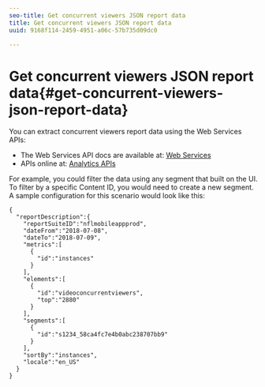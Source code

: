 ```yaml
---
seo-title: Get concurrent viewers JSON report data
title: Get concurrent viewers JSON report data
uuid: 9168f114-2459-4951-a06c-57b735d09dc0

---
```


# Get concurrent viewers JSON report data{#get-concurrent-viewers-json-report-data}

You can extract concurrent viewers report data using the Web Services APIs:
* The Web Services API docs are available at: [Web Services](https://www.adobe.io/apis/experiencecloud/analytics/docs.html) 
* APIs online at: [Analytics APIs](https://adobedocs.github.io/analytics-1.4-apis/swagger-docs.html#/Report/Report.Get)

For example, you could filter the data using any segment that built on the UI. 
To filter by a specific Content ID, you would need to create a new segment.  
A sample configuration for this scenario would look like this:

```
{
  "reportDescription":{
    "reportSuiteID":"nflmobileappprod",
    "dateFrom":"2018-07-08",
    "dateTo":"2018-07-09",
    "metrics":[
      {
        "id":"instances"
      }
    ],
    "elements":[
      {
        "id":"videoconcurrentviewers",
        "top":"2880"
      }
    ],
    "segments":[
      {
        "id":"s1234_58ca4fc7e4b0abc238707bb9"                                         
      }
    ],
    "sortBy":"instances",
    "locale":"en_US"
  }
}
```

<!--
You can extract the concurrent viewers report data using the Experience Cloud API Explorer as follows. 

1. Navigate to: [https://marketing.adobe.com/developer/api-explorer.](https://marketing.adobe.com/developer/api-explorer)
1. Select and enter the following information in the API Explorer form:

    * **API -** Select "Report".
    * **Method -** Select "Queue".
    * **Environment -** Select your data center.
    * Request JSON - Specify the following:

        * `reportSuiteID` - For info on reports suites: [Report Suites](https://marketing.adobe.com/resources/help/en_US/sc/implement/ref-reports-report-suites.html)
        
        * `dateTo` - End date of the report.         
        
          >[!NOTE]
          >
          >The maximum time period supported is two days.

        * `dateFrom` - Start date of the report.
        * `elements : id` - Set to `"videoconcurrentviewers"`
        
        * `elements : top` - Specify the number of entries to be returned.

      Sample request body:

      ```    
      {
          "reportDescription": {
              "reportSuiteID": "[Your Report Suite ID]",
              "dateTo": "2017-09-07",
              "dateFrom": "2017-09-07"
              "metrics": [
                  {
                      "id": "instances"
                  }
              ],
              "elements": [
                  {
                      "id": "videoconcurrentviewers",
                      "top": 2880
                  }
              ]
              "locale": "en_US"
          }
      }
      
      ```

      >[!TIP]
      >
      >Some sessions are ended on the next day, and at that point the data will be available for reporting. In that case the best approach is to select 2 days (2880 minutes) of data, and use only the data for the first day (1440 minutes).

1. Click **Get Response**.

   In the Response field, you should get a `reportID`.
1. In the form, change **Method** to "Get".
1. Enter the value of the `reportID` you received in Step 3, and click **Get Response**.

   The concurrent viewers report data, in JSON format, is presented in the Response field.
   
   For example:
   
   ![](assets/api_helper_2.png) 

   ![](assets/api_helper_1.png)

-->
